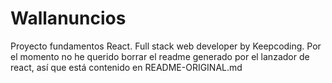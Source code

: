 # Wallanuncios
Proyecto fundamentos React. Full stack web developer by Keepcoding.
Por el momento no he querido borrar el readme generado por el lanzador de react, así que está contenido en README-ORIGINAL.md